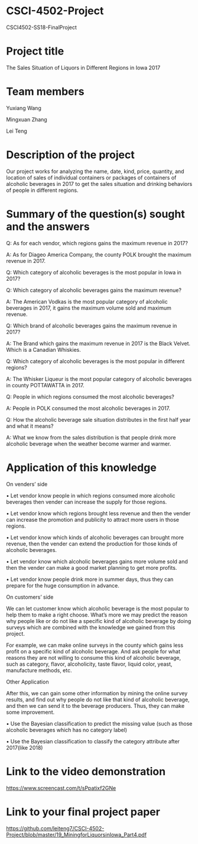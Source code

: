 # CSCI-4502-Project
CSCI4502-SS18-FinalProject
#	Project title
The Sales Situation of Liquors in Different Regions in Iowa 2017
#	Team members
Yuxiang Wang

Mingxuan Zhang

Lei Teng
#	Description of the project
Our project works for analyzing the name, date, kind, price, quantity, and location of sales of individual containers or packages of containers of alcoholic beverages in 2017 to get the sales situation and drinking behaviors of people in different regions.
#	Summary of the question(s) sought and the answers

Q: As for each vendor, which regions gains the maximum revenue in 2017?

A:  As for Diageo America Company, the county POLK brought the maximum revenue in 2017.

Q: Which category of alcoholic beverages is the most popular in Iowa in 2017? 

Q: Which category of alcoholic beverages gains the maximum revenue?

A: The American Vodkas is the most popular category of alcoholic beverages in 2017, it gains the maximum volume sold and maximum revenue.

Q: Which brand of alcoholic beverages gains the maximum revenue in 2017?

A:  The Brand which gains the maximum revenue in 2017 is the Black Velvet. Which is a Canadian Whiskies. 

Q: Which category of alcoholic beverages is the most popular in different regions?

A: The Whisker Liqueur is the most popular category of alcoholic beverages in county POTTAWATTA in 2017.

Q: People in which regions consumed the most alcoholic beverages?

A: People in POLK consumed the most alcoholic beverages in 2017.

Q: How the alcoholic beverage sale situation distributes in the first half year and what it means?

A: What we know from the sales distribution is that people drink more alcoholic beverage when the weather become warmer and warmer.

#	Application of this knowledge
On venders’ side

•	Let vendor know people in which regions consumed more alcoholic beverages then vender can increase the supply for those regions. 

•	Let vendor know which regions brought less revenue and then the vender can increase the promotion and publicity to attract more users in those regions.

•	Let vendor know which kinds of alcoholic beverages can brought more revenue, then the vender can extend the production for those kinds of alcoholic beverages.

•	Let vendor know which alcoholic beverages gains more volume sold and then the vender can make a good market planning to get more profits.

•	Let vendor know people drink more in summer days, thus they can prepare for the huge consumption in advance.


On customers’ side

We can let customer know which alcoholic beverage is the most popular to help them to make a right choose.
What’s more we may predict the reason why people like or do not like a specific kind of alcoholic beverage by doing surveys which are combined with the knowledge we gained from this project.

For example, we can make online surveys in the county which gains less profit on a specific kind of alcoholic beverage. And ask people for what reasons they are not willing to consume this kind of alcoholic beverage, such as category, flavor, alcoholicity, taste flavor, liquid color, yeast, manufacture methods, etc. 

Other Application

After this, we can gain some other information by mining the online survey results, and find out why people do not like that kind of alcoholic beverage, and then we can send it to the beverage producers. Thus, they can make some improvement.

•	Use the Bayesian classification to predict the missing value (such as those alcoholic beverages which has no category label)

•	Use the Bayesian classification to classify the category attribute after 2017(like 2018)

#	Link to the video demonstration

https://www.screencast.com/t/sPpatixf2GNe
#	Link to your final project paper

https://github.com/leiteng7/CSCI-4502-Project/blob/master/19_MiningforLiquorsinIowa_Part4.pdf
